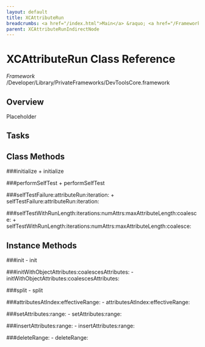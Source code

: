 ```yaml
---
layout: default
title: XCAttributeRun
breadcrumbs: <a href="/index.html">Main</a> &raquo; <a href="/Frameworks.html">Framework</a> &raquo; <a href="/Frameworks/DevToolsCore.html">DevToolsCore</a> &raquo; XCAttributeRun
parent: XCAttributeRunIndirectNode 
---
```

# XCAttributeRun Class Reference

*Framework* /Developer/Library/PrivateFrameworks/DevToolsCore.framework

## Overview

Placeholder

## Tasks

## Class Methods

<a name="+initialize"></a>
###initialize
    + initialize

<a name="+performSelfTest"></a>
###performSelfTest
    + performSelfTest

<a name="+selfTestFailure:attributeRun:iteration:"></a>
###selfTestFailure:attributeRun:iteration:
    + selfTestFailure:attributeRun:iteration:

<a name="+selfTestWithRunLength:iterations:numAttrs:maxAttributeLength:coalesce:"></a>
###selfTestWithRunLength:iterations:numAttrs:maxAttributeLength:coalesce:
    + selfTestWithRunLength:iterations:numAttrs:maxAttributeLength:coalesce:

## Instance Methods

<a name="-init"></a>
###init
    - init

<a name="-initWithObjectAttributes:coalescesAttributes:"></a>
###initWithObjectAttributes:coalescesAttributes:
    - initWithObjectAttributes:coalescesAttributes:

<a name="-split"></a>
###split
    - split

<a name="-attributesAtIndex:effectiveRange:"></a>
###attributesAtIndex:effectiveRange:
    - attributesAtIndex:effectiveRange:

<a name="-setAttributes:range:"></a>
###setAttributes:range:
    - setAttributes:range:

<a name="-insertAttributes:range:"></a>
###insertAttributes:range:
    - insertAttributes:range:

<a name="-deleteRange:"></a>
###deleteRange:
    - deleteRange:

